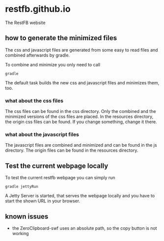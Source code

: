 # restfb.github.io
The RestFB website

## how to generate the minimized files
The css and javascript files are generated from some easy to read files and combined afterwards by gradle.

To combine and minimize you only need to call

```shell
gradle
```

The default task builds the new css and javascript files and minimizes them, too.

### what about the css files
The css files can be found in the css directory. Only the combined and the minimized versions of the css files are placed. In the resources directory, the origin css files can be found. If you change something, change it there.

### what about the javascript files
The javascript files are combined and minimized and can be found in the js directory. The origin files can be found in the resources directory.


## Test the current webpage locally
To test the current restfb webpage you can simply run 

```shell
gradle jettyRun
```

A Jetty Server is started, that serves the webpage locally and you have to start the shown URL in your browser.


## known issues
* the ZeroClipboard-swf uses an absolute path, so the copy button is not working